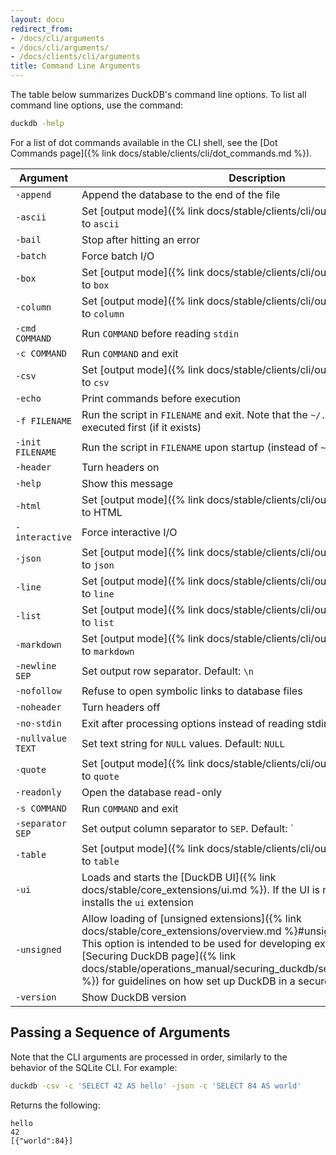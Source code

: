 ```yaml
---
layout: docu
redirect_from:
- /docs/cli/arguments
- /docs/cli/arguments/
- /docs/clients/cli/arguments
title: Command Line Arguments
---
```


The table below summarizes DuckDB's command line options.
To list all command line options, use the command:

```bash
duckdb -help
```

For a list of dot commands available in the CLI shell, see the [Dot Commands page]({% link docs/stable/clients/cli/dot_commands.md %}).

<!-- markdownlint-disable MD056 -->

| Argument          | Description                                                                                                   |
| ----------------- | ------------------------------------------------------------------------------------------------------------- |
| `-append`         | Append the database to the end of the file                                                                    |
| `-ascii`          | Set [output mode]({% link docs/stable/clients/cli/output_formats.md %}) to `ascii`                            |
| `-bail`           | Stop after hitting an error                                                                                   |
| `-batch`          | Force batch I/O                                                                                               |
| `-box`            | Set [output mode]({% link docs/stable/clients/cli/output_formats.md %}) to `box`                              |
| `-column`         | Set [output mode]({% link docs/stable/clients/cli/output_formats.md %}) to `column`                           |
| `-cmd COMMAND`    | Run `COMMAND` before reading `stdin`                                                                          |
| `-c COMMAND`      | Run `COMMAND` and exit                                                                                        |
| `-csv`            | Set [output mode]({% link docs/stable/clients/cli/output_formats.md %}) to `csv`                              |
| `-echo`           | Print commands before execution                                                                               |
| `-f FILENAME`     | Run the script in `FILENAME` and exit. Note that the `~/.duckdbrc` is read and executed first (if it exists)  |
| `-init FILENAME`  | Run the script in `FILENAME` upon startup (instead of `~/.duckdbrc`)                                          |
| `-header`         | Turn headers on                                                                                               |
| `-help`           | Show this message                                                                                             |
| `-html`           | Set [output mode]({% link docs/stable/clients/cli/output_formats.md %}) to HTML                               |
| `-interactive`    | Force interactive I/O                                                                                         |
| `-json`           | Set [output mode]({% link docs/stable/clients/cli/output_formats.md %}) to `json`                             |
| `-line`           | Set [output mode]({% link docs/stable/clients/cli/output_formats.md %}) to `line`                             |
| `-list`           | Set [output mode]({% link docs/stable/clients/cli/output_formats.md %}) to `list`                             |
| `-markdown`       | Set [output mode]({% link docs/stable/clients/cli/output_formats.md %}) to `markdown`                         |
| `-newline SEP`    | Set output row separator. Default: `\n`                                                                       |
| `-nofollow`       | Refuse to open symbolic links to database files                                                               |
| `-noheader`       | Turn headers off                                                                                              |
| `-no-stdin`       | Exit after processing options instead of reading stdin                                                        |
| `-nullvalue TEXT` | Set text string for `NULL` values. Default: `NULL`                                                            |
| `-quote`          | Set [output mode]({% link docs/stable/clients/cli/output_formats.md %}) to `quote`                            |
| `-readonly`       | Open the database read-only                                                                                   |
| `-s COMMAND`      | Run `COMMAND` and exit                                                                                        |
| `-separator SEP`  | Set output column separator to `SEP`. Default: `|`                                                            |
| `-table`          | Set [output mode]({% link docs/stable/clients/cli/output_formats.md %}) to `table`                            |
| `-ui`             | Loads and starts the [DuckDB UI]({% link docs/stable/core_extensions/ui.md %}). If the UI is not yet installed, it installs the `ui` extension |
| `-unsigned`       | Allow loading of [unsigned extensions]({% link docs/stable/core_extensions/overview.md %}#unsigned-extensions). This option is intended to be used for developing extensions. Consult the [Securing DuckDB page]({% link docs/stable/operations_manual/securing_duckdb/securing_extensions.md %}) for guidelines on how set up DuckDB in a secure manner |
| `-version`        | Show DuckDB version                                                                                           |

<!-- markdownlint-enable MD056 -->

## Passing a Sequence of Arguments

Note that the CLI arguments are processed in order, similarly to the behavior of the SQLite CLI.
For example:

```bash
duckdb -csv -c 'SELECT 42 AS hello' -json -c 'SELECT 84 AS world'
```

Returns the following:

```text
hello
42
[{"world":84}]
```
